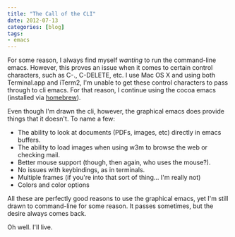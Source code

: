 ```yaml
---
title: "The Call of the CLI"
date: 2012-07-13
categories: [blog]
tags:
- emacs
---
```

For some reason, I always find myself *wanting* to run the command-line emacs. However, this proves an issue when it comes to certain control characters, such as C-., C-DELETE, etc. I use Mac OS X and using both Terminal.app and iTerm2, I'm unable to get these control characters to pass through to cli emacs. For that reason, I continue using the cocoa emacs (installed via [homebrew](http://mxcl.github.com/homebrew/)).
<!--more-->
Even though I'm drawn the cli, however, the graphical emacs does provide things that it doesn't. To name a few:

* The ability to look at documents (PDFs, images, etc) directly in emacs buffers.
* The ability to load images when using w3m to browse the web or checking mail.
* Better mouse support (though, then again, who uses the mouse?).
* No issues with keybindings, as in terminals.
* Multiple frames (if you're into that sort of thing... I'm really not)
* Colors and color options

All these are perfectly good reasons to use the graphical emacs, yet I'm still drawn to command-line for some reason. It passes sometimes, but the desire always comes back.

Oh well. I'll live.
